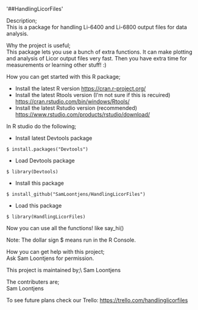 '##HandlingLicorFiles'

Description;\
This is a package for handling Li-6400 and Li-6800 output files for data analysis.

Why the project is useful;\
This package lets you use a bunch of extra functions. It can make plotting and analysis of Licor output files very fast. Then you have extra time for measurements or learning other stuff! :)

How you can get started with this R package;
- Install the latest R version                     https://cran.r-project.org/
- Install the latest Rtools version (I'm not sure if this is recuired)               https://cran.rstudio.com/bin/windows/Rtools/
- Install the latest Rstudio version (recommended)   https://www.rstudio.com/products/rstudio/download/

In R studio do the following;
- Install latest Devtools package        
```
$ install.packages("Devtools")
```
- Load Devtools package     
```
$ library(Devtools)
```
- Install this package 
```
$ install_github("SamLoontjens/HandlingLicorFiles")
```
- Load this package                      
```
$ library(HandlingLicorFiles)
```
Now you can use all the functions! like say_hi()

Note: The dollar sign $ means run in the R Console.

How you can get help with this project;\
Ask Sam Loontjens for permission.

This project is maintained by;\ 
Sam Loontjens

The contributers are;\
Sam Loontjens

To see future plans check our Trello: https://trello.com/handlinglicorfiles


